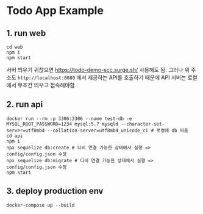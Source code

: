 # Todo App Example

## 1. run web

```
cd web
npm i
npm start
```

서버 띄우기 귀찮으면 https://todo-demo-scc.surge.sh/ 사용해도 됨.
그러나 위 주소도 `http://localhost:8080` 에서 제공하는 API를 호출하기 때문에 API 서버는 로컬에서 무조건 띄우고 접속해야함.

## 2. run api

```
docker run --rm -p 3306:3306 --name test-db -e MYSQL_ROOT_PASSWORD=1234 mysql:5.7 mysqld --character-set-server=utf8mb4 --collation-server=utf8mb4_unicode_ci # 로컬에 db 띄움
cd api
npm i
npx sequelize db:create # 디비 연결 가능한 상태에서 실행 => config/config.json 수정
npx sequelize db:migrate # 디비 연결 가능한 상태에서 실행 => config/config.json 수정
npm start
```

## 3. deploy production env

```
docker-compose up --build
```
